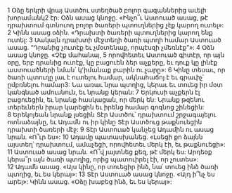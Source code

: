 1 Օձը երկրի վրայ Աստծու ստեղծած բոլոր գազաններից աւելի խորամանկ2 էր: Օձն ասաց կնոջը. «Ինչո՞ւ Աստուած ասաց, թէ դրախտում գտնուող բոլոր ծառերի պտուղներից չէք կարող ուտել»: 2 Կինն ասաց օձին. «Դրախտի ծառերի պտուղներից կարող ենք ուտել: 3 Սակայն դրախտի մէջտեղի ծառի պտղի համար Աստուած ասաց. “Դրանից չուտէք եւ չմօտենաք, որպէսզի չմեռնէք”»: 4 Օձն ասաց կնոջը. «Չէք մահանայ, 5 որովհետեւ Աստուած գիտէր, որ այն օրը, երբ դրանից ուտէք, կը բացուեն ձեր աչքերը, եւ դուք կը լինէք աստուածների նման՝ կ՚իմանաք բարին ու չարը»:
6 Կինը տեսաւ, որ ծառի պտուղը լաւ է ուտելու համար, ակնահաճոյ է եւ գրաւիչ՝ ըմբռնելու համար3: Նա առաւ նրա պտղից, կերաւ եւ տուեց իր մօտ կանգնած ամուսնուն, եւ նրանք կերան: 7 Երկուսի աչքերն էլ բացուեցին, եւ նրանք հասկացան, որ մերկ են: Նրանք թզենու տերեւներն իրար կարեցին եւ իրենց համար գոգնոց շինեցին: 8 Երեկոյեան նրանք լսեցին Տէր Աստծու՝ դրախտում շրջագայելու ոտնաձայնը, եւ Ադամն ու իր կինը Տէր Աստծուց թաքնուեցին դրախտի ծառերի մէջ: 9 Տէր Աստուած կանչեց Ադամին ու ասաց նրան. «Ո՞ւր ես»: 10 Ադամը պատասխանեց. «Լսեցի քո ձայնն այստեղ՝ դրախտում, ամաչեցի, որովհետեւ մերկ էի, եւ թաքնուեցի»: 11 Աստուած ասաց նրան. «Ո՞վ յայտնեց քեզ, թէ մերկ ես: Արդեօք կերա՞ր այն ծառի պտղից, որից պատուիրել էի, որ չուտես»: 12 Ադամն ասաց. «Այս կինը, որ տուեցիր ինձ, նա՛ տուեց ինձ ծառի պտղից, եւ ես կերայ»: 13 Տէր Աստուած ասաց կնոջը. «Այդ ի՞նչ ես արել»: Կինն ասաց. «Օձը խաբեց ինձ, եւ ես կերայ»:

